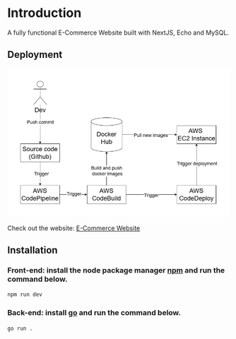 # Introduction

A fully functional E-Commerce Website built with NextJS, Echo and MySQL.

## Deployment

![CI/CD Pipeline](CI_CD_pipeline.png)

Check out the website: [E-Commerce Website](http://54.169.50.40/)

## Installation

### Front-end: install the node package manager [npm](https://www.npmjs.com/) and run the command below.

```bash
npm run dev
```

### Back-end: install [go](https://go.dev/) and run the command below.

```bash
go run .
```
